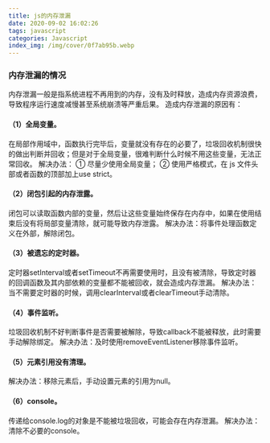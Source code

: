 ```yaml
---
title: js的内存泄漏
date: 2020-09-02 16:02:26
tags: javascript
categories: Javascript
index_img: /img/cover/0f7ab95b.webp
---
```


### 内存泄漏的情况
内存泄漏一般是指系统进程不再用到的内存，没有及时释放，造成内存资源浪费，导致程序运行速度减慢甚至系统崩溃等严重后果。
造成内存泄漏的原因有：


#### （1）全局变量。
在局部作用域中，函数执行完毕后，变量就没有存在的必要了，垃圾回收机制很快的做出判断并回收；但是对于全局变量，很难判断什么时候不用这些变量，无法正常回收。
解决办法：
① 尽量少使用全局变量；
② 使用严格模式，在 js 文件头部或者函数的顶部加上use strict。


#### （2）闭包引起的内存泄露。
闭包可以读取函数内部的变量，然后让这些变量始终保存在内存中，如果在使用结束后没有将局部变量清除，就可能导致内存泄露。
解决办法：将事件处理函数定义在外部，解除闭包。


#### （3）被遗忘的定时器。
定时器setInterval或者setTimeout不再需要使用时，且没有被清除，导致定时器的回调函数及其内部依赖的变量都不能被回收，就会造成内存泄漏。
解决办法：当不需要定时器的时候，调用clearInterval或者clearTimeout手动清除。


#### （4）事件监听。
垃圾回收机制不好判断事件是否需要被解除，导致callback不能被释放，此时需要手动解除绑定。
解决办法：及时使用removeEventListener移除事件监听。


#### （5）元素引用没有清理。
解决办法：移除元素后，手动设置元素的引用为null。


#### （6）console。
传递给console.log的对象是不能被垃圾回收，可能会存在内存泄漏。
解决办法：清除不必要的console。

